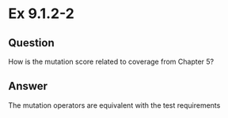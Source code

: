 # Ex 9.1.2-2

## Question
How is the mutation score related to coverage from Chapter 5?

## Answer
The mutation operators are equivalent with the test requirements